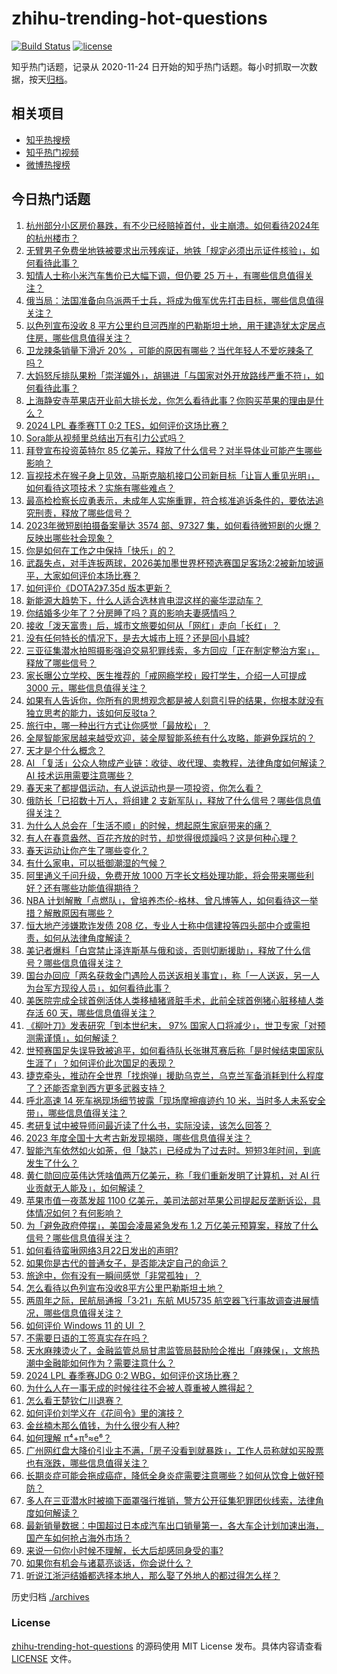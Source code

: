 # zhihu-trending-hot-questions

[![Build Status](https://github.com/justjavac/zhihu-trending-hot-questions/workflows/ci/badge.svg?branch=master)](https://github.com/justjavac/zhihu-trending-hot-questions/actions)
[![license](https://img.shields.io/github/license/justjavac/zhihu-trending-hot-questions)](https://github.com/justjavac/zhihu-trending-hot-questions/blob/master/LICENSE)

知乎热门话题，记录从 2020-11-24
日开始的知乎热门话题。每小时抓取一次数据，按天[归档](./archives)。

## 相关项目

- [知乎热搜榜](https://github.com/justjavac/zhihu-trending-top-search)
- [知乎热门视频](https://github.com/justjavac/zhihu-trending-hot-video)
- [微博热搜榜](https://github.com/justjavac/weibo-trending-hot-search)

## 今日热门话题

<!-- BEGIN -->
<!-- 最后更新时间 Sat Mar 23 2024 04:15:43 GMT+0800 (China Standard Time) -->

1. [杭州部分小区房价暴跌，有不少已经赔掉首付，业主崩溃。如何看待2024年的杭州楼市？](https://www.zhihu.com/question/649434992)
1. [无臂男子免费坐地铁被要求出示残疾证，地铁「规定必须出示证件核验」，如何看待此事？](https://www.zhihu.com/question/649606964)
1. [知情人士称小米汽车售价已大幅下调，但仍要 25 万＋，有哪些信息值得关注？](https://www.zhihu.com/question/649412458)
1. [俄当局：法国准备向乌派两千士兵，将成为俄军优先打击目标，哪些信息值得关注？](https://www.zhihu.com/question/649301381)
1. [以色列宣布没收 8 平方公里约旦河西岸的巴勒斯坦土地，用于建造犹太定居点住房，哪些信息值得关注？](https://www.zhihu.com/question/649712698)
1. [卫龙辣条销量下滑近 20% ，可能的原因有哪些？当代年轻人不爱吃辣条了吗？](https://www.zhihu.com/question/649645285)
1. [大妈怒斥排队果粉「崇洋媚外」，胡锡进「与国家对外开放路线严重不符」，如何看待此事？](https://www.zhihu.com/question/649672893)
1. [上海静安寺苹果店开业前大排长龙，你怎么看待此事？你购买苹果的理由是什么？](https://www.zhihu.com/question/649481932)
1. [2024 LPL 春季赛TT 0:2 TES，如何评价这场比赛？](https://www.zhihu.com/question/649668181)
1. [Sora能从视频里总结出万有引力公式吗？](https://www.zhihu.com/question/649615808)
1. [拜登宣布投资英特尔 85 亿美元，释放了什么信号？对半导体业可能产生哪些影响？](https://www.zhihu.com/question/649652508)
1. [盲视技术在猴子身上见效，马斯克脑机接口公司新目标「让盲人重见光明」，如何看待这项技术？实施有哪些难点？](https://www.zhihu.com/question/649616571)
1. [最高检检察长应勇表示，未成年人实施重罪，符合核准追诉条件的，要依法追究刑责，释放了哪些信号？](https://www.zhihu.com/question/649605017)
1. [2023年微短剧拍摄备案量达 3574 部、97327 集，如何看待微短剧的火爆？反映出哪些社会现象？](https://www.zhihu.com/question/649657621)
1. [你是如何在工作之中保持「快乐」的？](https://www.zhihu.com/question/649057585)
1. [武磊失点，对手连扳两球，2026美加墨世界杯预选赛国足客场2:2被新加坡逼平，大家如何评价本场比赛？](https://www.zhihu.com/question/649565317)
1. [如何评价《DOTA2》7.35d 版本更新？](https://www.zhihu.com/question/649618458)
1. [新能源大趋势下，什么人适合选林肯电混这样的豪华混动车？](https://www.zhihu.com/question/649610224)
1. [你结婚多少年了？分房睡了吗？真的影响夫妻感情吗？](https://www.zhihu.com/question/649624884)
1. [接收「泼天富贵」后，城市文旅要如何从「网红」走向「长红」？](https://www.zhihu.com/question/649617013)
1. [没有任何特长的情况下，是去大城市上班？还是回小县城?](https://www.zhihu.com/question/649166146)
1. [三亚征集潜水拍照摄影强迫交易犯罪线索，多方回应「正在制定整治方案」，释放了哪些信号？](https://www.zhihu.com/question/649664426)
1. [家长曝公立学校、医生推荐的「戒网瘾学校」殴打学生，介绍一人可提成 3000 元，哪些信息值得关注？](https://www.zhihu.com/question/649667483)
1. [如果有人告诉你，你所有的思想观念都是被人刻意引导的结果，你根本就没有独立思考的能力，该如何反驳ta？](https://www.zhihu.com/question/649392386)
1. [旅行中，哪一种出行方式让你感觉「最放松」？](https://www.zhihu.com/question/648669800)
1. [全屋智能家居越来越受欢迎，装全屋智能系统有什么攻略，能避免踩坑的？](https://www.zhihu.com/question/459090710)
1. [天才是个什么概念？](https://www.zhihu.com/question/19726693)
1. [AI 「复活」公众人物成产业链：收徒、收代理、卖教程，法律角度如何解读？ AI 技术运用需要注意哪些？](https://www.zhihu.com/question/649608694)
1. [春天来了都提倡运动，有人说运动也是一项投资，你怎么看？](https://www.zhihu.com/question/649635398)
1. [俄防长「已招数十万人，将组建 2 支新军队」，释放了什么信号？哪些信息值得关注？](https://www.zhihu.com/question/649653433)
1. [为什么人总会在「生活不顺」的时候，想起原生家庭带来的痛？](https://www.zhihu.com/question/649164828)
1. [有人在春意盎然、百花齐放的时节，却觉得很烦躁吗？这是何种心理？](https://www.zhihu.com/question/649155530)
1. [春天运动让你产生了哪些变化？](https://www.zhihu.com/question/649716629)
1. [有什么家电，可以抵御潮湿的气候？](https://www.zhihu.com/question/649702187)
1. [阿里通义千问升级，免费开放 1000 万字长文档处理功能，将会带来哪些利好？还有哪些功能值得期待？](https://www.zhihu.com/question/649710727)
1. [NBA 计划解散「点燃队」，曾培养杰伦-格林、曾凡博等人，如何看待这一举措？解散原因有哪些？](https://www.zhihu.com/question/649620061)
1. [恒大地产涉嫌欺诈发债 208 亿，专业人士称中信建投等四头部中介或需担责，如何从法律角度解读？](https://www.zhihu.com/question/649662030)
1. [美记者爆料「白宫禁止泽连斯基与俄和谈，否则切断援助」，释放了什么信号？哪些信息值得关注？](https://www.zhihu.com/question/649649789)
1. [国台办回应「两名获救金门遇险人员送返相关事宜」，称「一人送返，另一人为台军方现役人员」，如何看待此事？](https://www.zhihu.com/question/649663757)
1. [美医院完成全球首例活体人类移植猪肾脏手术，此前全球首例猪心脏移植人类存活 60 天，哪些信息值得关注？](https://www.zhihu.com/question/649653779)
1. [《柳叶刀》发表研究「到本世纪末， 97% 国家人口将减少」，世卫专家「对预测需谨慎」，如何解读？](https://www.zhihu.com/question/649599927)
1. [世预赛国足失误导致被追平，如何看待队长张琳芃赛后称「是时候结束国家队生涯了」？如何评价此次国足的表现？](https://www.zhihu.com/question/649596111)
1. [捷克牵头，推动在全世界「找炮弹」援助乌克兰，乌克兰军备消耗到什么程度了？还能否拿到西方更多武器支持？](https://www.zhihu.com/question/649668201)
1. [呼北高速 14 死车祸现场细节披露「现场摩擦痕迹约 10 米，当时多人未系安全带」，哪些信息值得关注？](https://www.zhihu.com/question/649603382)
1. [考研复试中被导师问最近读了什么书，实际没读，该怎么回答？](https://www.zhihu.com/question/648224300)
1. [2023 年度全国十大考古新发现揭晓，哪些信息值得关注？](https://www.zhihu.com/question/649615991)
1. [智能汽车依然如火如荼，但「缺芯」已经成为了过去时。短短3年时间，到底发生了什么？](https://www.zhihu.com/question/649601150)
1. [黄仁勋回应英伟达凭啥值两万亿美元，称「我们重新发明了计算机，对 AI 行业贡献无人能及」，如何解读？](https://www.zhihu.com/question/649506477)
1. [苹果市值一夜蒸发超 1100 亿美元，美司法部对苹果公司提起反垄断诉讼，具体情况如何？有何影响？](https://www.zhihu.com/question/649597588)
1. [为「避免政府停摆」，美国会凌晨紧急发布 1.2 万亿美元预算案，释放了什么信号？哪些信息值得关注？](https://www.zhihu.com/question/649605329)
1. [如何看待蛮啾网络3月22日发出的声明?](https://www.zhihu.com/question/649666978)
1. [如果你是古代的普通女子，是否能决定自己的命运？](https://www.zhihu.com/question/647292391)
1. [旅途中，你有没有一瞬间感觉「非常孤独」？](https://www.zhihu.com/question/648669819)
1. [怎么看待以色列宣布没收8平方公里巴勒斯坦土地？](https://www.zhihu.com/question/649710851)
1. [两周年之际，民航局通报「3·21」东航 MU5735 航空器飞行事故调查进展情况，哪些信息值得关注？](https://www.zhihu.com/question/649377866)
1. [如何评价 Windows 11 的 UI ？](https://www.zhihu.com/question/487000855)
1. [不需要日语的工签真实存在吗？](https://www.zhihu.com/question/646833409)
1. [天水麻辣烫火了，金融监管总局甘肃监管局鼓励险企推出「麻辣保」，文旅热潮中金融能如何作为？需要注意什么？](https://www.zhihu.com/question/649568346)
1. [2024 LPL 春季赛JDG 0:2 WBG，如何评价这场比赛？](https://www.zhihu.com/question/649683123)
1. [为什么人在一事无成的时候往往不会被人尊重被人瞧得起？](https://www.zhihu.com/question/644786064)
1. [怎么看王楚钦仁川退赛？](https://www.zhihu.com/question/649618507)
1. [如何评价刘学义在《花间令》里的演技？](https://www.zhihu.com/question/649417957)
1. [金丝楠木那么值钱，为什么很少有人种?](https://www.zhihu.com/question/531322979)
1. [如何理解 π⁴+π⁵≈e⁶？](https://www.zhihu.com/question/547679400)
1. [广州网红盘大降价引业主不满，「房子没看到就暴跌」，工作人员称就如买股票也有涨跌，哪些信息值得关注？](https://www.zhihu.com/question/649594199)
1. [长期炎症可能会拖成癌症，降低全身炎症需要注意哪些？如何从饮食上做好预防？](https://www.zhihu.com/question/649036386)
1. [多人在三亚潜水时被摘下面罩强行推销，警方公开征集犯罪团伙线索，法律角度如何解读？](https://www.zhihu.com/question/649511021)
1. [最新销量数据：中国超过日本成汽车出口销量第一，各大车企计划加速出海，国产车如何抢占海外市场？](https://www.zhihu.com/question/649500955)
1. [来说一句你小时候不理解，长大后却感同身受的事?](https://www.zhihu.com/question/637821679)
1. [如果你有机会与诸葛亮谈话，你会说什么？](https://www.zhihu.com/question/418107494)
1. [听说江浙沪结婚都选择本地人，那么娶了外地人的都过得怎么样？](https://www.zhihu.com/question/386003263)

<!-- END -->

历史归档 [./archives](./archives)

### License

[zhihu-trending-hot-questions](https://github.com/justjavac/zhihu-trending-hot-questions)
的源码使用 MIT License 发布。具体内容请查看 [LICENSE](./LICENSE) 文件。

